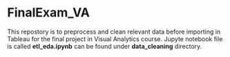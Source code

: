 # FinalExam_VA

This repostory is to preprocess and clean relevant data before importing in Tableau for the final project in Visual Analytics course. Jupyte notebook file is called **etl_eda.ipynb** can be found under **data_cleaning** directory. 
